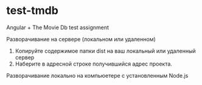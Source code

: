 # test-tmdb
Angular + The Movie Db test assignment

Разворачивание на сервере (локальном или удаленном)
1. Копируйте содержимое папки dist на ваш локальный или удаленный сервер
2. Наберите в адресной строке получившийся адрес проекта.

Разворачивание локально на компьюетере с установленным Node.js


